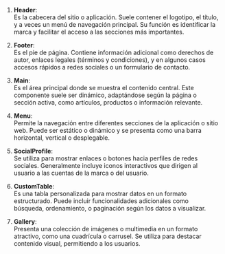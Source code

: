 1. **Header**:  
   Es la cabecera del sitio o aplicación. Suele contener el logotipo, el título, y a veces un menú de navegación principal. Su función es identificar la marca y facilitar el acceso a las secciones más importantes.

2. **Footer**:  
   Es el pie de página. Contiene información adicional como derechos de autor, enlaces legales (términos y condiciones), y en algunos casos accesos rápidos a redes sociales o un formulario de contacto.

3. **Main**:  
   Es el área principal donde se muestra el contenido central. Este componente suele ser dinámico, adaptándose según la página o sección activa, como artículos, productos o información relevante.

4. **Menu**:  
   Permite la navegación entre diferentes secciones de la aplicación o sitio web. Puede ser estático o dinámico y se presenta como una barra horizontal, vertical o desplegable.

5. **SocialProfile**:  
   Se utiliza para mostrar enlaces o botones hacia perfiles de redes sociales. Generalmente incluye iconos interactivos que dirigen al usuario a las cuentas de la marca o del usuario.

6. **CustomTable**:  
   Es una tabla personalizada para mostrar datos en un formato estructurado. Puede incluir funcionalidades adicionales como búsqueda, ordenamiento, o paginación según los datos a visualizar.

7. **Gallery**:  
   Presenta una colección de imágenes o multimedia en un formato atractivo, como una cuadrícula o carrusel. Se utiliza para destacar contenido visual, permitiendo a los usuarios.
